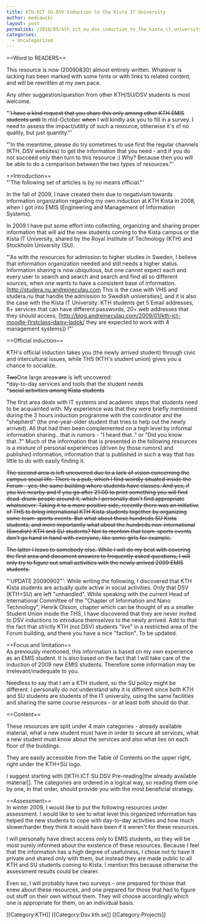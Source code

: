 ```yaml
---
title: KTH.ICT SU.DSV Induction to the Kista IT University
author: mediawiki
layout: post
permalink: /2010/05/kth_ict_su_dsv_induction_to_the_kista_it_university/
categories:
  - Uncategorized
---
```

==Word to READERS==

This resource is now (20090830) almost entirely written. Whatever is lacking has been marked with some hints or with links to related content, and will be rewritten at my own pace.

Any other suggestion/question from other KTH/SU/DSV students is most welcome.

"'<s>I have a kind request that you share this only among other KTH EMIS students until</s> In mid-October <s>when</s> I will kindly ask you to fill in a survey. I need to assess the impact/utility of such a resource, otherwise it's of no quality, but just quantity."'

"'In the meantime, please do try sometimes to use first the regular channels (KTH, DSV websites) to get the information that you need - and if you do not succeed only then turn to this resource :) Why? Because then you will be able to do a comparison between the two types of resources."'

==Introduction==  
"'The following set of articles is by no means official."'

In the fall of 2009, I have created them due to negativism towards information organization regarding my own induction at KTH Kista in 2008, when I got into EMIS (Engineering and Management of Information Systems).

In 2009 I have put some effort into collecting, organizing and sharing proper information that will aid the new students coming to the Kista campus or the Kista IT University, shared by the Royal Institute of Technology (KTH) and Stockholm University (SU).

"'As with the resources for admission to higher studies in Sweden, I believe that information organization needed and still needs a higher status. Information sharing is now ubiquitous, but one cannot expect each and every user to search and search and search and find all so different sources, when one wants to have a consistent base of information. [http://studera.nu.andreineculau.com This is the case with VHS and studera.nu that handle the admission to Swedish universities], and it is also the case with the Kista IT University: KTH students get 5 Email addresses, 6+ services that can have different passwords, 20+ web addresses that they should access, [http://blog.andreineculau.com/2009/01/kth-ict-moodle-firstclass-daisy-ladok/ they are expected to work with 4 management systems]) !"'

==Official induction==

KTH's official induction takes you (the newly arrived student) through civic and intercultural issues, while THS (KTH's student union) gives you a chance to socialize.

<s>Two</s>One large area<s>s are</s> is left uncovered:  
*day-to-day services and tools that the student needs  
*<s>social activities among Kista students</s>

The first area deals with IT systems and academic steps that students need to be acquainted with. My experience was that they were briefly mentioned during the 3 hours induction programme with the coordinator and the "shepherd" (the one-year-older student that tries to help out the newly arrived). All that had then been complemented on a high level by informal information sharing.. that is rumors - "I heard that.." or "Did you know that..?" Much of the information that is presented in the following resources is a mixture of personal experiences (driven by those rumors) and published information, information that is published in such a way that has little to do with easily finding it.

<s>The second area is left uncovered due to a lack of vision concerning the campus social life. There is a pub, which I find weirdly situated inside the Forum - yes, the same building where students have classes. And yes, if you live nearby and if you go after 21:00 to print something you will find dead-drunk people around it, which I personally don't find appropriate whatsoever. Taking it to a more positive side, recently there was an initiative of THS to bring international KTH Kista students together by organizing some team-sports events. But what about those hundreds SU Kista students, and more importantly what about the hundreds non-international (Swedish) KTH and SU students? Not to mention that team-sports events don't go hand in hand with everyone, like some girls for example.</s>

<s>The latter I leave to somebody else. While I will do my best with covering the first area and document answers to frequently asked questions, I will only try to figure out small activities with the newly arrived 2009 EMIS students.</s>

"'UPDATE 20090902"': While writing the following, I discovered that KTH Kista students are actually quite active in social activities. Only that DSV (KTH+SU) are left "unhandled". While speaking with the current Head of International Committee of the "Chapter of Information and Nano Technology", Henrik Olsson, chapter which can be thought of as a smaller Student Union inside the THS, I have discovered that they are never invited to DSV inductions to introduce themselves to the newly arrived. Add to that the fact that strictly KTH (not DSV) students "live" in a restricted area of the Forum building, and there you have a nice "faction". To be updated.

==Focus and limitation==  
As previously mentioned, this information is based on my own experience as an EMIS student. It is also based on the fact that I will take care of the induction of 2009 new EMIS students. Therefore some information may be irrelevant/inadequate to you.

Needless to say that I am a KTH student, so the SU policy might be different. I personally do not understand why it is different since both KTH and SU students are students of the IT university, using the same facilities and sharing the same course resources - or at least both should do that.

==Content==

These resources are split under 4 main categories - already available material, what a new student must have in order to secure all services, what a new student must know about the services and also what lies on each floor of the buildings.

They are easily accessible from the Table of Contents on the upper right, right under the KTH+SU logo.

I suggest starting with [[KTH.ICT SU.DSV Pre-reading|the already available material]]. The categories are ordered in a logical way, so reading them one by one, in that order, should provide you with the most beneficial strategy.

==Assessment==  
In winter 2009, I would like to put the following resources under assessment. I would like to see to what level this organized information has helped the new students to cope with day-to-day activities and how much slower/harder they think it would have been if it weren't for these resources.

I will personally have direct access only to EMIS students, so they will be most surely informed about the existence of these resources. Because I feel that the information has a high degree of usefulness, I chose not to have it private and shared only with them, but instead they are made public to all KTH and SU students coming to Kista. I mention this because otherwise the assessment results could be clearer.

Even so, I will probably have two surveys - one prepared for those that knew about these resources, and one prepared for those that had to figure out stuff on their own without them. They will choose accordingly which one is appropriate for them, on an individual basis.

\[[Category:KTH]\] \[[Category:Dsv.kth.se\]] [[Category:Projects]]